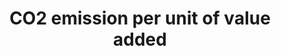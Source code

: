 ---
actual_indicator_available: Total Energy CO2 Emissions per Real Dollar of GDP
actual_indicator_available_description: Metric Tons Carbon Dioxide per Million Chained
  (2009) Dollars
data_non_statistical: false
date_metadata_updated: '2017-09-21'
date_of_national_source_publication: AUGUST 2017
disaggregation_categories: N/A
disaggregation_geography: National
goal_meta_link: http://unstats.un.org/sdgs/files/metadata-compilation/Metadata-Goal-9.pdf
goal_meta_link_page: 8
graph: longitudinal
graph_status_notes: Graphed
graph_title: Carbon Dioxide Emissions in Metric Tons per Million Chained (2009) Dollars
graph_type: line
graph_type_description: Line graph
has_metadata: true
indicator: 9.4.1
indicator_definition: CO2 emission per unit of value added is a ratio indicator between
  the carbon emission and value added. Carbon emission is estimated from the data
  on energy consumption.
indicator_name: CO2 emission per unit of value added
indicator_variable: co2_emsns_mtrc_tns_mln_usd
layout: indicator
periodicity: Annual
permalink: /9-4-1/
published: true
rationale_interpretation: Carbon emission per unit of value added is a universal indicator
  for measuring the impact of industrial production on environment. It captures the
  intensity of energy use, energy efficiency of production technology and most importantly
  use of fossil fuels. This indicator can also be presented as CO2 emission per unit
  of output.
reporting_status: complete
scheduled_update_by_national_source: MARCH 2018
sdg_goal: 9
source_active_1: true
source_agency_staff_email_1: maggie.woodward@eia.gov
source_agency_staff_name_1: Maggie Woodward
source_agency_survey_dataset_1: 'Energy Information Administration '
source_notes_1: null
source_title_1: null
source_url_1: http://www.eia.gov/totalenergy/data/monthly/
target: By 2030, upgrade infrastructure and retrofit industries to make them sustainable,
  with increased resource-use efficiency and greater adoption of clean and environmentally
  sound technologies and industrial processes, with all countries taking action in
  accordance with their respective capabilities.
target_id: '9.4'
time_period: 1949-present available
title: CO2 emission per unit of value added
un_custodial_agency: 'UNIDO, IEA (Partnering Agencies: UNEP)'
un_designated_tier: '1'
unit_of_measure: Metric Tons Carbon Dioxide per Million Chained (2009) Dollars
us_method_of_computation: Published in Table 1.7 Primary Energy Consumption, Energy
  Expenditures, and Carbon Dioxide Emissions Indicators from the Monthly Energy Review
variable_description: null
variable_notes: null
---